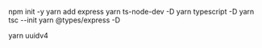npm init -y
yarn add express
yarn ts-node-dev -D
yarn typescript -D
yarn tsc --init
yarn @types/express -D

<!-- bibliotecca para gerar id único universal -->

yarn uuidv4
